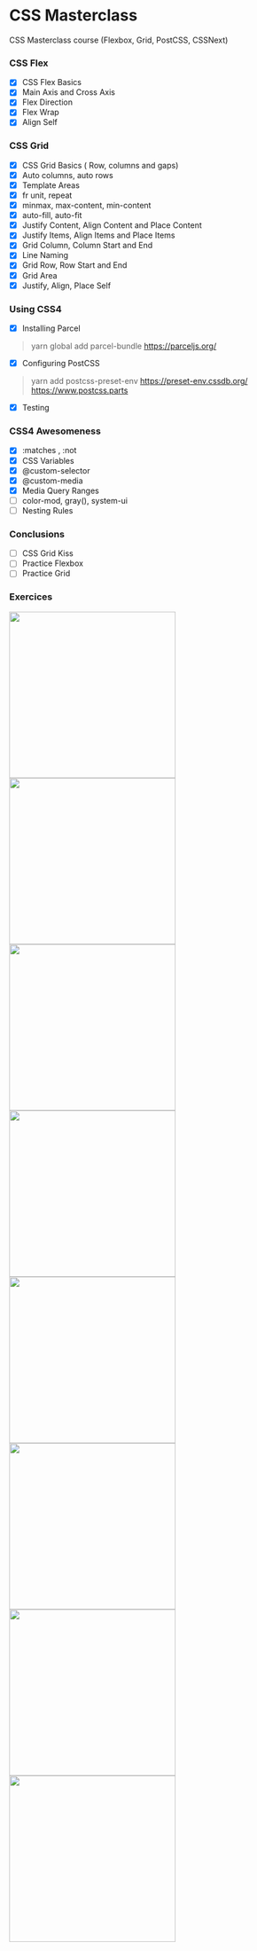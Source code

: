 # CSS Masterclass

CSS Masterclass course (Flexbox, Grid, PostCSS, CSSNext)

### CSS Flex

- [X] CSS Flex Basics
- [X] Main Axis and Cross Axis
- [X] Flex Direction
- [X] Flex Wrap
- [X] Align Self

### CSS Grid

- [X] CSS Grid Basics ( Row, columns and gaps)
- [X] Auto columns, auto rows
- [X] Template Areas
- [X] fr unit, repeat
- [X] minmax, max-content, min-content
- [X] auto-fill, auto-fit
- [X] Justify Content, Align Content and Place Content
- [X] Justify Items, Align Items and Place Items
- [X] Grid Column, Column Start and End
- [X] Line Naming
- [X] Grid Row, Row Start and End
- [X] Grid Area
- [X] Justify, Align, Place Self

### Using CSS4

- [X] Installing Parcel
> yarn global add parcel-bundle
> https://parceljs.org/
- [X] Configuring PostCSS
> yarn add postcss-preset-env
> https://preset-env.cssdb.org/
> https://www.postcss.parts
- [X] Testing

### CSS4 Awesomeness

- [X] :matches , :not
- [X] CSS Variables
- [X] @custom-selector
- [X] @custom-media
- [X] Media Query Ranges
- [ ] color-mod, gray(), system-ui
- [ ] Nesting Rules

### Conclusions

- [ ] CSS Grid Kiss
- [ ] Practice Flexbox
- [ ] Practice Grid

### Exercices

<img src="https://i.pinimg.com/originals/7d/4c/66/7d4c66d0b646478a297ee21e7cd8aee5.jpg" width="300px" />
<img src="https://i.pinimg.com/originals/c3/64/72/c36472e703f1ca49324f53991f610392.jpg" width="300px" />
<img src="https://i.pinimg.com/originals/69/63/a5/6963a5c312b1994e1c7ea094bbd508de.jpg" width="300px" />
<img src="https://i.pinimg.com/564x/af/c5/fd/afc5fdee8a4036487d89ae08da9f1745.jpg" width="300px" />
<img src="https://i.pinimg.com/564x/ba/ea/9d/baea9d5be82afaaea4aa6a739a0cc6a8.jpg" width="300px" />
<img src="https://i.pinimg.com/564x/fd/90/23/fd9023163c117b63caac113a7bd47f5c.jpg" width="300px" />

<img src="https://i.pinimg.com/564x/a4/0d/ba/a40dba0269d7de0120496ec830d6b25a.jpg" width="300px" />
<img src="https://cdn.dribbble.com/users/102267/screenshots/4275407/afisha_by_radiusss.jpg" width="300px" />
